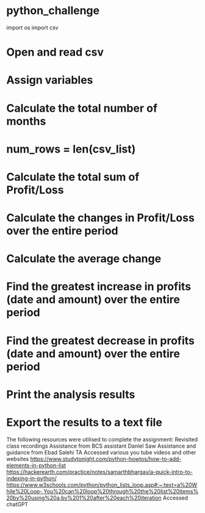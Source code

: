 # python_challenge 

import os
import csv


# Open and read csv

# Assign variables 

# Calculate the total number of months
   
# num_rows = len(csv_list)
   
# Calculate the total sum of Profit/Loss
      
# Calculate the changes in Profit/Loss over the entire period
    
# Calculate the average change
    
# Find the greatest increase in profits (date and amount) over the entire period

# Find the greatest decrease in profits (date and amount) over the entire period

# Print the analysis results

# Export the results to a text file

The following resources were utilised to complete the assignment:
Revisited class recordings
Assistance from BCS assistant Daniel Saw
Assistance and guidance from Ebad Salehi TA
Accessed various you tube videos and other websites
https://www.studytonight.com/python-howtos/how-to-add-elements-in-python-list 
https://hackerearth.com/practice/notes/samarthbhargav/a-quick-intro-to-indexing-in-python/
https://www.w3schools.com/python/python_lists_loop.asp#:~:text=a%20While%20Loop-,You%20can%20loop%20through%20the%20list%20items%20by%20using%20a,by%201%20after%20each%20iteration
Accessed chatGPT
